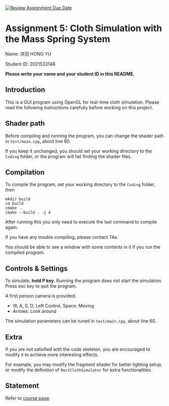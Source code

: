 [![Review Assignment Due Date](https://classroom.github.com/assets/deadline-readme-button-24ddc0f5d75046c5622901739e7c5dd533143b0c8e959d652212380cedb1ea36.svg)](https://classroom.github.com/a/BOMGYPMn)
# Assignment 5: Cloth Simulation with the Mass Spring System

Name: 洪羽 HONG YU

Student ID:  2021533148

**Please write your name and your student ID in this README.**

## Introduction

This is a GUI program using OpenGL for real-time cloth simulation. Please read the following instructions carefully before working on this project.

## Shader path

Before compiling and running the program, you can change the shader path in `test/main.cpp`, about line 60.

If you keep it unchanged, you should set your working directory to the `Coding` folder, or the program will fail finding the shader files.

## Compilation

To compile the program, set your working directory to the `Coding` folder, then

````
mkdir build
cd build
cmake ..
cmake --build . -j 4
````

After running this you only need to execute the last command to compile again.

If you have any trouble compiling, please contact TAs.

You should be able to see a window with some contents in it if you run the compiled program.

## Controls & Settings

To simulate, **hold P key**. Running the program does not start the simulation. Press esc key to quit the program.

A first person camera is provided.

- W, A, S, D, Left Control, Space: Moving
- Arrows: Look around

The simulation parameters can be tuned in `test/main.cpp`, about line 60.

## Extra

If you are not satisfied with the code skeleton, you are encouraged to modify it to achieve more interesting effects. 

For example, you may modify the fragment shader for better lighting setup, or modify the definition of `RectClothSimulator` for extra functionalities.

## Statement

Refer to [course page](https://faculty.sist.shanghaitech.edu.cn/faculty/liuxp/course/cs171/).
